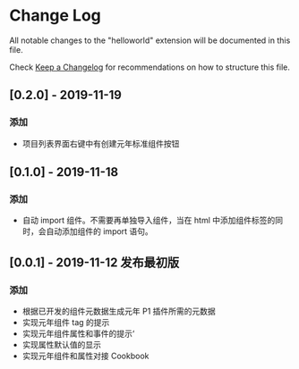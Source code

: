 # Change Log

All notable changes to the "helloworld" extension will be documented in this file.

Check [Keep a Changelog](http://keepachangelog.com/) for recommendations on how to structure this file.

## [0.2.0] - 2019-11-19

### 添加

- 项目列表界面右键中有创建元年标准组件按钮

## [0.1.0] - 2019-11-18

### 添加

- 自动 import 组件。不需要再单独导入组件，当在 html 中添加组件标签的同时，会自动添加组件的 import 语句。

## [0.0.1] - 2019-11-12 发布最初版

### 添加

- 根据已开发的组件元数据生成元年 P1 插件所需的元数据
- 实现元年组件 tag 的提示
- 实现元年组件属性和事件的提示‘
- 实现属性默认值的显示
- 实现元年组件和属性对接 Cookbook
